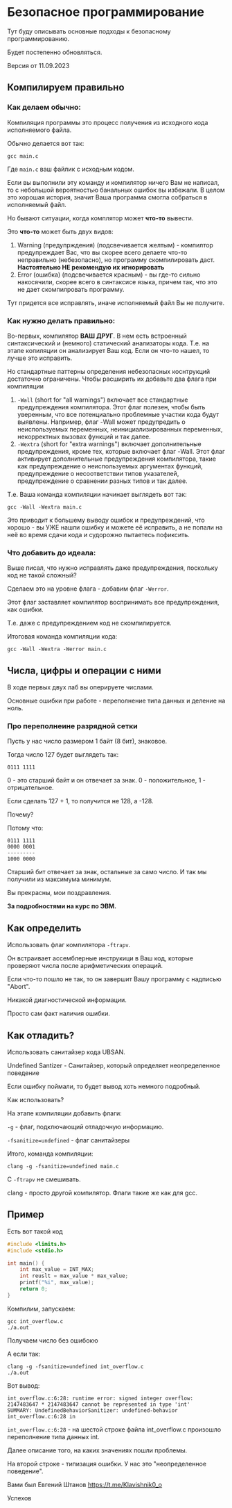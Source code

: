 # Безопасное программирование

Тут буду описывать основные подходы к безопасному программированию.

Будет постепенно обновляться.

Версия от 11.09.2023


## Компилируем правильно
### Как делаем обычно:
Компиляция программы это процесс получения из исходного кода исполняемого файла. 

Обычно делается вот так:

```
gcc main.c
```

Где `main.c` ваш файлик с исходным кодом.

Если вы выполнили эту команду и компилятор ничего Вам не написал, то с небольшой вероятностью банальных ошибок вы избежали. 
В целом это хорошая история, значит Ваша программа смогла собраться в исполняемый файл.

Но бывают ситуации, когда комплятор может **что-то** вывести. 

Это **что-то** может быть двух видов:

1. Warning (предупрждения) (подсвечивается желтым) - компилтор предупреждает Вас, что вы скорее всего делаете что-то неправильно (небезопасно), но программу скомпилировать даст. 
  **Настоятельно НЕ рекомендую их игнорировать**
2. Error (ошибка) (подсвечивается красным) - вы где-то сильно накосячили, скорее всего в синтаксисе языка, причем так, что это не дает скомпилровать программу. 

Тут придется все исправлять, иначе исполняемый файл Вы не получите.

### Как нужно делать правильно:
Во-первых, компилятор **ВАШ ДРУГ**. В нем есть встроенный синтаксический и (немного) статический анализаторы кода. 
Т.е. на этапе копиляции он анализирует Ваш код. Если он что-то нашел, то лучше это исправить.

Но стандартные паттерны определения небезопасных коснтрукций достаточно ограничены. 
Чтобы расширить их добавьте два флага при компиляции

1. `-Wall`  (short for "all warnings") включает все стандартные предупреждения компилятора. Этот флаг полезен, чтобы быть уверенным, что все потенциально проблемные участки кода будут выявлены.
Например, флаг -Wall может предупредить о неиспользуемых переменных, неинициализированных переменных, некорректных вызовах функций и так далее.
2. `-Wextra` (short for "extra warnings") включает дополнительные предупреждения, кроме тех, которые включает флаг -Wall.
Этот флаг активирует дополнительные предупреждения компилятора, такие как предупреждение о неиспользуемых аргументах функций, предупреждение о несоответствии типов указателей, предупреждение о сравнении разных типов и так далее.

Т.е. Ваша команда компиляции начинает выглядеть вот так:

```
gcc -Wall -Wextra main.c
```

Это приводит к большему выводу ошибок и предупреждений, что хорошо - вы УЖЕ нашли ошибку и можете её исправить, а не попали на неё во время сдачи кода и судорожно пытаетесь пофиксить.

### Что добавить до идеала:

Выше писал, что нужно исправлять даже предупреждения, поскольку код не такой сложный?

Сделаем это на уровне флага - добавим флаг `-Werror`. 

Этот флаг заставляет компилятор воспринимать все предупреждения, как ошибки. 

Т.е. даже с предупреждением код не скомпилируется.

Итоговая команда компиляции кода:

```
gcc -Wall -Wextra -Werror main.c
```


## Числа, цифры и операции с ними

В ходе первых двух лаб вы оперируете числами. 

Основные ошибки при работе - переполнение типа данных и деление на ноль. 

### Про переполнеине разрядной сетки

Пусть у нас число размером 1 байт (8 бит), знаковое.

Тогда число 127 будет выглядеть так:
```
0111 1111
```


0 - это старший байт и он отвечает за знак. 
0 - положительное, 1 - отрицательное.

Если сделать 127 + 1, то получится не 128, а -128. 

Почему?

Потому что:
```
0111 1111
0000 0001
---------
1000 0000
```

Старший бит отвечает за знак, остальные за само число. 
И так мы получили из максимума минимум. 

Вы прекрасны, мои поздравления.

**За подробностями на курс по ЭВМ.**

## Как определить

Использовать флаг компилятора `-ftrapv`.

Он встраивает ассемблерные инструкици в Ваш код, которые проверяют числа после арифметических операций.

Если что-то пошло не так, то он завершит Вашу программу с надписью "Abort".

Никакой диагностической информации.

Просто сам факт наличия ошибки.

## Как отладить?

Использовать санитайзер кода UBSAN.

Undefined Santizer - Санитайзер, который определяет неопределенное поведение

Если ошибку поймали, то будет вывод хоть немного подробный.

Как использовать?

На этапе компиляции добавить флаги:

`-g` - флаг, подключающий отладочную информацию.

`-fsanitize=undefined` - флаг санитайзеры

Итого, команда компиляции:

```
clang -g -fsanitize=undefined main.c 
```

С `-ftrapv` не смешивать.

clang - просто другой компилятор. Флаги такие же как для gcc.


## Пример

Есть вот такой код

```int_overflow.c
#include <limits.h>
#include <stdio.h>

int main() {
    int max_value = INT_MAX;
    int reuslt = max_value * max_value;
    printf("%i", max_value);
    return 0;
}
```

Компилим, запускаем:

```
gcc int_overflow.c
./a.out
```
Получаем число без ошибокю

А если так:

```
clang -g -fsanitize=undefined int_overflow.c
./a.out
```

Вот вывод:

```
int_overflow.c:6:28: runtime error: signed integer overflow: 2147483647 * 2147483647 cannot be represented in type 'int'
SUMMARY: UndefinedBehaviorSanitizer: undefined-behavior int_overflow.c:6:28 in 
```

`int_overflow.c:6:28` - на шестой строке файла int_overflow.c произошло переполнение типа данных int.

Далее описание того, на каких значениях пошли проблемы.

На второй строке - типизация ошибки. У нас это  "неопределенное поведение".

Вами был Евгений Штанов
https://t.me/Klavishnik0_o 

Успехов


